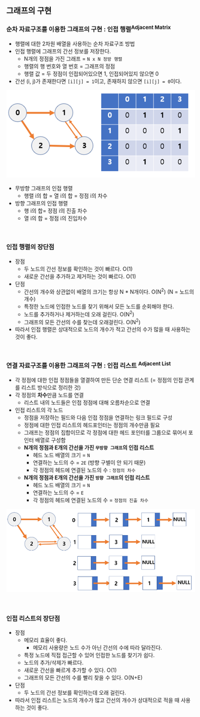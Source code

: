 ## 그래프의 구현


<h3> 순차 자료구조를 이용한 그래프의 구현 : 인접 행렬<sup>Adjacent Matrix</sup></h3>

- 행렬에 대한 2차원 배열을 사용하는 순차 자료구조 방법
- 인접 행렬에 그래프의 간선 정보를 저장한다.
  - N개의 정점을 가진 그래프 = `N x N 정방 행렬`
  - 행렬의 행 번호와 열 번호 = 그래프의 정점
  - 행렬 값 = 두 정점이 인접되어있으면 1, 인접되어있지 않으면 0
- 간선 (i, j)가 존재한다면 `[i][j] = 1`이고, 존재하지 않으면 `[i][j] = 0`이다.

<p align="center">
<img src="./img/adjacent_matrix.png">
</p>

- 무방향 그래프의 인접 행렬
  - 행렬 i의 합 = 열 i의 합 = 정점 i의 차수
- 방향 그래프의 인접 행렬
  - 행 i의 합=  정점 i의 진출 차수
  - 열 i의 합 = 정점 i의 진입차수

<br>

<h3> 인접 행렬의 장단점 </h3>

- 장점
  - 두 노드의 간선 정보를 확인하는 것이 빠르다. O(1)
  - 새로운 간선을 추가하고 제거하는 것이 빠르다. O(1)
- 단점
  - 간선의 개수와 상관없이 배열의 크기는 항상 N * N개이다. O(N<sup>2</sup>) (N = 노드의 개수) 
  - 특정한 노드에 인접한 노드를 찾기 위해서 모든 노드를 순회해야 한다.
  - 노드를 추가하거나 제거하는데 오래 걸린다. O(N<sup>2</sup>)
  - 그래프의 모든 간선의 수를 찾는데 오래걸린다. O(N<sup>2</sup>)
- 따라서 인접 행렬은 상대적으로 노드의 개수가 적고 간선의 수가 많을 때 사용하는 것이 좋다. 

<br>



<h3>연결 자료구조를 이용한 그래프의 구현 : 인접 리스트 <sup>Adjacent List</sup></h3>

- 각 정점에 대한 인접 정점들을 열결하여 만든 단순 연결 리스트 (= 정점의 인접 관계를 리스트 방식으로 정리한 것)
- 각 정점의 <b>차수</b>만큼 노드를 연결
  - 리스트 내의 노드들은 인접 정점에 대해 오름차순으로 연결
- 인접 리스트의 각 노드
  - 정점을 저장하는 필드와 다음 인접 정점을 연결하는 링크 필드로 구성
  - 정점에 대한 인접 리스트의 헤드포인터는 정점의 개수만큼 필요
  - 그래프는 정점의 집합이므로 각 정점에 대한 헤드 포인터를 그룹으로 묶어서 포인터 배열로 구성함
  - <b>N개의 정점과 E개의 간선을 가진 `무방향 그래프`의 인접 리스트</b>
    - 헤드 노드 배열의 크기 = `N`
    - 연결하는 노드의 수 = `2E` (방향 구별이 안 되기 때문)
    - 각 정점의 헤드에 연결된 노드의 수 : `정점의 차수`
  - <b>N개의 정점과 E개의 간선을 가진 `방향 그래프`의 인접 리스트</b>
    - 헤드 노드 배열의 크기 = `N`
    - 연결하는 노드의 수 = `E`
    - 각 정점의 헤드에 연결된 노드의 수 = `정점의 진출 차수`

<p align="center">
<img src="./img/adjacent_list.png">
</p>


<br>


<h3>인접 리스트의 장단점</h3>

- 장점
  - 메모리 효율이 좋다.
    - 메모리 사용량은 노드 수가 아닌 간선의 수에 따라 달라진다.
  - 특정 노드에 직접 접근할 수 있어 인접한 노드를 찾기가 쉽다.
  - 노드의 추가/삭제가 빠르다.
  - 새로운 간선을 빠르게 추가할 수 있다. O(1)
  - 그래프의 모든 간선의 수를 빨리 찾을 수 있다. O(N+E)
- 단점
  - 두 노드의 간선 정보를 확인하는데 오래 걸린다.
- 따라서 인접 리스트는 노드의 개수가 많고 간선의 개수가 상대적으로 적을 때 사용하는 것이 좋다.
